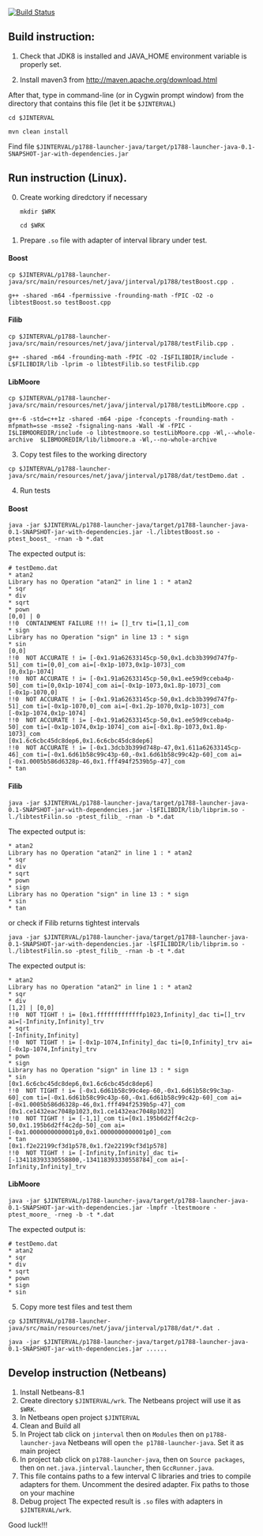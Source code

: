 [![Build Status](https://travis-ci.org/jinterval/jinterval.svg?branch=master)](https://travis-ci.org/jinterval/jinterval)

## Build instruction:

1) Check that JDK8 is installed and JAVA_HOME environment variable is properly set.

2) Install maven3 from
http://maven.apache.org/download.html

After that, type in command-line (or in Cygwin prompt window)
from the directory that contains this file (let it be `$JINTERVAL`)

`cd $JINTERVAL`

`mvn clean install`

Find file `$JINTERVAL/p1788-launcher-java/target/p1788-launcher-java-0.1-SNAPSHOT-jar-with-dependencies.jar`

## Run instruction (Linux).

0) Create working diredctory if necessary

    `mkdir $WRK`
    
    `cd $WRK`

1) Prepare `.so` file with adapter of interval library under test.
#### Boost
`cp $JINTERVAL/p1788-launcher-java/src/main/resources/net/java/jinterval/p1788/testBoost.cpp .`

`g++ -shared -m64 -fpermissive -frounding-math -fPIC -O2 -o libtestBoost.so testBoost.cpp`

#### Filib
`cp $JINTERVAL/p1788-launcher-java/src/main/resources/net/java/jinterval/p1788/testFilib.cpp .`

`g++ -shared -m64 -frounding-math -fPIC -O2 -I$FILIBDIR/include -L$FILIBDIR/lib -lprim -o libtestFilib.so testFilib.cpp`

#### LibMoore
`cp $JINTERVAL/p1788-launcher-java/src/main/resources/net/java/jinterval/p1788/testLibMoore.cpp .`

`g++-6 -std=c++1z -shared -m64 -pipe -fconcepts -frounding-math -mfpmath=sse -msse2 -fsignaling-nans -Wall -W -fPIC -I$LIBMOOREDIR/include -o libtestmoore.so testLibMoore.cpp -Wl,--whole-archive  $LIBMOOREDIR/lib/libmoore.a -Wl,--no-whole-archive`

3) Copy test files to the working directory

`cp $JINTERVAL/p1788-launcher-java/src/main/resources/net/java/jinterval/p1788/dat/testDemo.dat .`

4) Run tests
#### Boost
`java -jar $JINTERVAL/p1788-launcher-java/target/p1788-launcher-java-0.1-SNAPSHOT-jar-with-dependencies.jar -l./libtestBoost.so -ptest_boost_ -rnan -b *.dat`

The expected output is:

```
# testDemo.dat
* atan2
Library has no Operation "atan2" in line 1 : * atan2
* sqr
* div
* sqrt
* pown
[0,0] | 0
!!0  CONTAINMENT FAILURE !!! i= []_trv ti=[1,1]_com
* sign
Library has no Operation "sign" in line 13 : * sign
* sin
[0,0]
!!0  NOT ACCURATE ! i= [-0x1.91a62633145cp-50,0x1.dcb3b399d747fp-51]_com ti=[0,0]_com ai=[-0x1p-1073,0x1p-1073]_com
[0,0x1p-1074]
!!0  NOT ACCURATE ! i= [-0x1.91a62633145cp-50,0x1.ee59d9cceba4p-50]_com ti=[0,0x1p-1074]_com ai=[-0x1p-1073,0x1.8p-1073]_com
[-0x1p-1070,0]
!!0  NOT ACCURATE ! i= [-0x1.91a62633145cp-50,0x1.dcb3b399d747fp-51]_com ti=[-0x1p-1070,0]_com ai=[-0x1.2p-1070,0x1p-1073]_com
[-0x1p-1074,0x1p-1074]
!!0  NOT ACCURATE ! i= [-0x1.91a62633145cp-50,0x1.ee59d9cceba4p-50]_com ti=[-0x1p-1074,0x1p-1074]_com ai=[-0x1.8p-1073,0x1.8p-1073]_com
[0x1.6c6cbc45dc8dep6,0x1.6c6cbc45dc8dep6]
!!0  NOT ACCURATE ! i= [-0x1.3dcb3b399d748p-47,0x1.611a62633145cp-46]_com ti=[-0x1.6d61b58c99c43p-60,-0x1.6d61b58c99c42p-60]_com ai=[-0x1.0005b586d6328p-46,0x1.fff494f2539b5p-47]_com
* tan
```

#### Filib
`java -jar $JINTERVAL/p1788-launcher-java/target/p1788-launcher-java-0.1-SNAPSHOT-jar-with-dependencies.jar -l$FILIBDIR/lib/libprim.so -l./libtestFilin.so -ptest_filib_ -rnan -b *.dat`

The expected output is:

```
* atan2
Library has no Operation "atan2" in line 1 : * atan2
* sqr
* div
* sqrt
* pown
* sign
Library has no Operation "sign" in line 13 : * sign
* sin
* tan
```

or check if Filib returns tightest intervals

`java -jar $JINTERVAL/p1788-launcher-java/target/p1788-launcher-java-0.1-SNAPSHOT-jar-with-dependencies.jar -l$FILIBDIR/lib/libprim.so -l./libtestFilin.so -ptest_filib_ -rnan -b -t *.dat`

The expected output is:

```
* atan2
Library has no Operation "atan2" in line 1 : * atan2
* sqr
* div
[1,2] | [0,0]
!!0  NOT TIGHT ! i= [0x1.fffffffffffffp1023,Infinity]_dac ti=[]_trv ai=[-Infinity,Infinity]_trv
* sqrt
[-Infinity,Infinity]
!!0  NOT TIGHT ! i= [-0x1p-1074,Infinity]_dac ti=[0,Infinity]_trv ai=[-0x1p-1074,Infinity]_trv
* pown
* sign
Library has no Operation "sign" in line 13 : * sign
* sin
[0x1.6c6cbc45dc8dep6,0x1.6c6cbc45dc8dep6]
!!0  NOT TIGHT ! i= [-0x1.6d61b58c99c4ep-60,-0x1.6d61b58c99c3ap-60]_com ti=[-0x1.6d61b58c99c43p-60,-0x1.6d61b58c99c42p-60]_com ai=[-0x1.0005b586d6328p-46,0x1.fff494f2539b5p-47]_com
[0x1.ce1432eac7048p1023,0x1.ce1432eac7048p1023]
!!0  NOT TIGHT ! i= [-1,1]_com ti=[0x1.195b6d2ff4c2cp-50,0x1.195b6d2ff4c2dp-50]_com ai=[-0x1.0000000000001p0,0x1.0000000000001p0]_com
* tan
[0x1.f2e22199cf3d1p578,0x1.f2e22199cf3d1p578]
!!0  NOT TIGHT ! i= [-Infinity,Infinity]_dac ti=[-134118393330558800,-134118393330558784]_com ai=[-Infinity,Infinity]_trv
```

#### LibMoore
`java -jar $JINTERVAL/p1788-launcher-java/target/p1788-launcher-java-0.1-SNAPSHOT-jar-with-dependencies.jar -lmpfr -ltestmoore -ptest_moore_ -rneg -b -t *.dat`

The expected output is:

```
# testDemo.dat
* atan2
* sqr
* div
* sqrt
* pown
* sign
* sin
```

5) Copy more test files and test them

`cp $JINTERVAL/p1788-launcher-java/src/main/resources/net/java/jinterval/p1788/dat/*.dat .`

`java -jar $JINTERVAL/p1788-launcher-java/target/p1788-launcher-java-0.1-SNAPSHOT-jar-with-dependencies.jar ......`

## Develop instruction (Netbeans)

1) Install Netbeans-8.1
2) Create directory `$JINTERVAL/wrk`. The Netbeans project will use it as `$WRK`.
4) In Netbeans open project `$JINTERVAL`
5) Clean and Build all
6) In Project tab click on `jinterval` then on `Modules` then on `p1788-launcher-java`
   Netbeans will open `the p1788-launcher-java`. Set it as main project
7) In project tab click on `p1788-launcher-java`, then on `Source packages`, then on `net.java.jinterval.launcher`, then `GccRunner.java`.
8) This file contains paths to a few interval C libraries and tries to compile adapters for them. Uncomment the desired adapter.
   Fix paths to those on your machine
9) Debug project
The expected result is `.so` files with adapters in `$JINTERVAL/wrk`.

Good luck!!!

